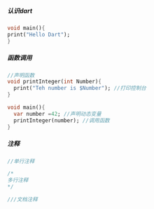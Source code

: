##### 认识dart

```dart
void main(){
print("Hello Dart");
}
```

##### 函数调用

```dart
//声明函数
void printInteger(int Number){
  print("Teh number is $Number"); //打印控制台
}

void main(){
  var number =42; //声明动态变量
  printInteger(number); //调用函数
}
```

##### 注释

```dart
//单行注释

/*
多行注释
*/

///文档注释
```

